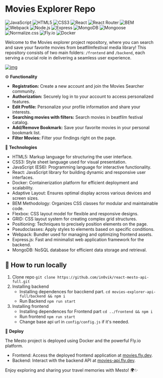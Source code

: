 # Movies Explorer Repo
![JavaScript](https://img.shields.io/static/v1?style=for-the-badge&message=JavaScript&color=222222&logo=JavaScript&logoColor=F7DF1E&label=)
![HTML5](https://img.shields.io/static/v1?style=for-the-badge&message=HTML5&color=E34F26&logo=HTML5&logoColor=FFFFFF&label=)
![CSS3](https://img.shields.io/static/v1?style=for-the-badge&message=CSS3&color=1572B6&logo=CSS3&logoColor=FFFFFF&label=)
![React](https://img.shields.io/static/v1?style=for-the-badge&message=React&color=222222&logo=React&logoColor=61DAFB&label=)
![React Router](https://img.shields.io/static/v1?style=for-the-badge&message=React+Router&color=CA4245&logo=React+Router&logoColor=FFFFFF&label=)
![BEM](https://img.shields.io/static/v1?style=for-the-badge&message=BEM&color=000000&logo=BEM&logoColor=FFFFFF&label=)
![Webpack](https://img.shields.io/static/v1?style=for-the-badge&message=Webpack&color=222222&logo=Webpack&logoColor=8DD6F9&label=)
![Node.js](https://img.shields.io/static/v1?style=for-the-badge&message=Node.js&color=339933&logo=Node.js&logoColor=FFFFFF&label=)
![Express](https://img.shields.io/static/v1?style=for-the-badge&message=Express&color=000000&logo=Express&logoColor=FFFFFF&label=)
![MongoDB](https://img.shields.io/static/v1?style=for-the-badge&message=MongoDB&color=47A248&logo=MongoDB&logoColor=FFFFFF&label=)
![Mongoose](https://img.shields.io/static/v1?style=for-the-badge&message=Mongoose&color=880000&logo=Mongoose&logoColor=FFFFFF&label=)
![Normalize.css](https://img.shields.io/static/v1?style=for-the-badge&message=Normalize.css&color=E3695F&logo=Normalize.css&logoColor=FFFFFF&label=)
![Fly.io](https://img.shields.io/static/v1?style=for-the-badge&message=Fly.io&color=CC0200&logo=fly.io&logoColor=FFFFFF&label=)
![Docker](https://img.shields.io/static/v1?style=for-the-badge&message=Docker&color=2496ED&logo=Docker&logoColor=FFFFFF&label=)

Welcome to the Movies explorer project repository, where you can search and save your favorite movies from beatfilmfestival media library! This repository consists of two main folders: ```/frontend``` and ```/backend```, each serving a crucial role in delivering a seamless user experience.

[![img](https://i.postimg.cc/d1z8pGJR/brandbird-9.png)](https://postimg.cc/bdTVjJ2x)

⚙️ **Functionality**

- **Registration:** Create a new account and join the Movies Searcher community.
- **Authorization:** Securely log in to your account to access personalized features.
- **Edit Profile:** Personalize your profile information and share your interests.
- **Searching movies with filters:** Search movies in beatfilm festival catalog.
- **Add/Remove Bookmark:** Save your favorite movies in your personal bookmark list.
- **Filter Movies:** Filter your findings right on the page.


🔩 **Technologies**

- HTML5: Markup language for structuring the user interface.
- CSS3: Style sheet language used for visual presentation.
- JavaScript (ES6): Programming language for interactive functionality.
- React: JavaScript library for building dynamic and responsive user interfaces.
- Docker: Containerization platform for efficient deployment and scalability.
- Adaptive Layout: Ensures optimal display across various devices and screen sizes.
- BEM Methodology: Organizes CSS classes for modular and maintainable code.
- Flexbox: CSS layout model for flexible and responsive designs.
- GRID: CSS layout system for creating complex grid structures.
- Positioning: Techniques to precisely position elements on the page.
- Pseudoclasses: Apply styles to elements based on specific conditions.
- Webpack: Bundler used for managing and optimizing frontend assets.
- Express.js: Fast and minimalist web application framework for the backend.
- MongoDB: NoSQL database for efficient data storage and retrieval.

## 🚀 How to run locally

1. Clone repo ``git clone https://github.com/in0vik/react-mesto-api-full.git``
2. Installing backend
   - Installing dependences for bacckend part.
   ``cd movies-explorer-api-full/backend && npm i``
   - Run Backend ``npm run start``
3. Installing frontend
   - Installing dependences for Frontend part ``cd ../frontend && npm i``
   - Run frontend ``npm run start``
   - Change base api url in ``config/config.js`` if it's needed.

🔗 **Deploy**

The Mesto project is deployed using Docker and the powerful Fly.io platform.

- Frontend: Access the deployed frontend application at [movies.fly.dev](https://movies.fly.dev).
- Backend: Interact with the backend API at [movies-api.fly.dev](https://movies-api.fly.dev).

Enjoy exploring and sharing your travel memories with Mesto! 🌍✨
